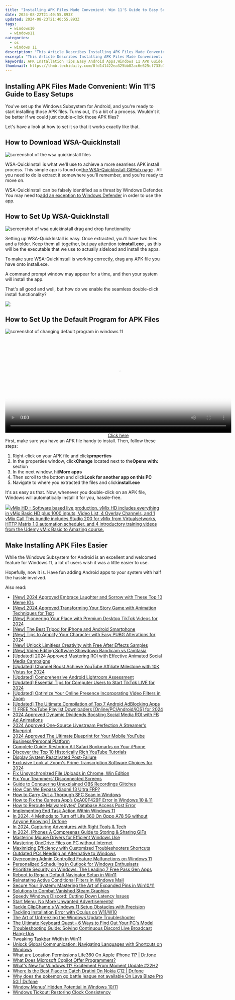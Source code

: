 ```yaml
---
title: "Installing APK Files Made Convenient: Win 11'S Guide to Easy Setups"
date: 2024-08-22T21:40:55.893Z
updated: 2024-08-23T21:40:55.893Z
tags:
  - windows10
  - windows11
categories:
  - os
  - windows 11
description: "This Article Describes Installing APK Files Made Convenient: Win 11'S Guide to Easy Setups"
excerpt: "This Article Describes Installing APK Files Made Convenient: Win 11'S Guide to Easy Setups"
keywords: APK Installation Tips,Easy Android Apps,Windows 11 APK Guide,Simple APK Setup,Win11 APK File Usage,Convenient APK Loading,APK Setup for Win11
thumbnail: https://thmb.techidaily.com/0fd141422ea325bb82ac6e625cf733b7dc3435639384becd3e638ba3dbacea9d.jpg
---
```


## Installing APK Files Made Convenient: Win 11'S Guide to Easy Setups

 You've set up the Windows Subsystem for Android, and you're ready to start installing those APK files. Turns out, it's a bit of a process. Wouldn't it be better if we could just double-click those APK files?

 Let's have a look at how to set it so that it works exactly like that.

## How to Download WSA-QuickInstall

![screenshot of the wsa quickinstall files](https://static1.makeuseofimages.com/wordpress/wp-content/uploads/2023/01/screenshot_of_wsa_quickinstall_files.jpg)

 WSA-QuickInstall is what we'll use to achieve a more seamless APK install process. This simple app is found on[the WSA-QuickInstall GitHub page](https://github.com/officialnochill/WSA-QUICKINSTALL) . All you need to do is extract it somewhere you'll remember, and you're ready to move on.

 WSA-QuickInstall can be falsely identified as a threat by Windows Defender. You may need to[add an exception to Windows Defender](https://www.makeuseof.com/windows-11-security-exclusions/) in order to use the app.

## How to Set Up WSA-QuickInstall

![screenshot of wsa quickinstall drag and drop functionality](https://static1.makeuseofimages.com/wordpress/wp-content/uploads/2023/01/screenshot_of_wsa_quickinstall_drag_and_drop.jpg)

 Setting up WSA-QuickInstall is easy. Once extracted, you'll have two files and a folder. Keep them all together, but pay attention to**install.exe** , as this will be the executable that we use to actually sideload and install the apps.

 To make sure WSA-QuickInstall is working correctly, drag any APK file you have onto install.exe.

 A command prompt window may appear for a time, and then your system will install the app.

 That's all good and well, but how do we enable the seamless double-click install functionality?

<!-- affiliate ads begin -->
<a href="https://secure.2checkout.com/order/checkout.php?PRODS=45152835&QTY=1&AFFILIATE=108875&CART=1"><img src="https://download.terabyteunlimited.com/banners/ad_800x450_d.jpg" border="0"></a>
<!-- affiliate ads end -->
## How to Set Up the Default Program for APK Files

![screenshot of changing default program in windows 11](https://static1.makeuseofimages.com/wordpress/wp-content/uploads/2023/01/screenshot_of_wsa_quickinstall_change_default_program.jpg)

<!-- affiliate ads begin -->
<span id="1993650">
					<video width="720" height="300" style="cursor:pointer"
           poster="//a.impactradius-go.com/display-clicktoplayimage/1993650.jpeg"
           onclick="if(!this.playClicked){this.play();this.setAttribute('controls',true);this.playClicked=true;}">
	   <source src="//a.impactradius-go.com/display-ad/22993-1993650">
	   <img src="//a.impactradius-go.com/display-clicktoplayimage/1993650.jpeg" style="border: none; height: 100%; width: 100%; object-fit: contain">
	</video>
	<div style="width:720px;text-align:center"><a href="javascript:window.open(decodeURIComponent('https%3A%2F%2Fhomestyler.sjv.io%2Fc%2F5597632%2F1993650%2F22993'), '_blank');void(0);">Click here</a></div>
</span>
<img height="0" width="0" src="https://imp.pxf.io/i/5597632/1993650/22993" style="position:absolute;visibility:hidden;" border="0" />
<!-- affiliate ads end -->
 First, make sure you have an APK file handy to install. Then, follow these steps:

1. Right-click on your APK file and click**properties**
2. In the properties window, click**Change** located next to the**Opens with:** section
3. In the next window, hit**More apps**
4. Then scroll to the bottom and click**Look for another app on this PC**
5. Navigate to where you extracted the files and click**install.exe**

 It's as easy as that. Now, whenever you double-click on an APK file, Windows will automatically install it for you, hassle-free.

<!-- affiliate ads begin -->
<a href="https://secure.2checkout.com/order/checkout.php?PRODS=4718730&QTY=1&AFFILIATE=108875&CART=1"> <img src="https://secure.avangate.com/images/merchant/ce9a6fb2becc2d235e62b125e9260102/products/copy_vMixCallScreenshot1-large.jpg" border="0">vMix HD - Software based live production. vMix HD includes everything in vMix Basic HD plus 1000 inputs, Video List, 4 Overlay Channels, and 1 vMix Call 
This bundle includes Studio 200 for vMix from Virtualsetworks, HTTP Matrix 1.0 automation scheduler, and 4 introductory training videos from the Udemy vMix Basic to Amazing course. </a>
<!-- affiliate ads end -->
## Make Installing APK Files Easier

 While the Windows Subsystem for Android is an excellent and welcomed feature for Windows 11, a lot of users wish it was a little easier to use.

 Hopefully, now it is. Have fun adding Android apps to your system with half the hassle involved.

<ins class="adsbygoogle"
     style="display:block"
     data-ad-format="autorelaxed"
     data-ad-client="ca-pub-7571918770474297"
     data-ad-slot="1223367746"></ins>



<ins class="adsbygoogle"
     style="display:block"
     data-ad-client="ca-pub-7571918770474297"
     data-ad-slot="8358498916"
     data-ad-format="auto"
     data-full-width-responsive="true"></ins>

<span class="atpl-alsoreadstyle">Also read:</span>
<div><ul>
<li><a href="https://instagram-clips.techidaily.com/new-2024-approved-embrace-laughter-and-sorrow-with-these-top-10-meme-igs/"><u>[New] 2024 Approved  Embrace Laughter and Sorrow with These Top 10 Meme IGs</u></a></li>
<li><a href="https://fox-direct.techidaily.com/new-2024-approved-transforming-your-story-game-with-animation-techniques-for-text/"><u>[New] 2024 Approved  Transforming Your Story Game with Animation Techniques for Text</u></a></li>
<li><a href="https://tiktok-videos.techidaily.com/new-pioneering-your-place-with-premium-desktop-tiktok-videos-for-2024/"><u>[New] Pioneering Your Place with Premium Desktop TikTok Videos for 2024</u></a></li>
<li><a href="https://some-approaches.techidaily.com/new-the-best-tripod-for-iphone-and-android-smartphone/"><u>[New] The Best Tripod for iPhone and Android Smartphone</u></a></li>
<li><a href="https://fox-direct.techidaily.com/new-tips-to-amplify-your-character-with-easy-pubg-alterations-for-2024/"><u>[New] Tips to Amplify Your Character with Easy PUBG Alterations for 2024</u></a></li>
<li><a href="https://fox-direct.techidaily.com/new-unlock-limitless-creativity-with-free-after-effects-samples/"><u>[New] Unlock Limitless Creativity with Free After Effects Samples</u></a></li>
<li><a href="https://on-screen-recording.techidaily.com/new-video-editing-software-showdown-bandicam-vs-camtasia/"><u>[New] Video Editing Software Showdown  Bandicam vs Camtasia</u></a></li>
<li><a href="https://facebook-clips.techidaily.com/updated-2024-approved-mastering-roi-with-effective-animated-social-media-campaigns/"><u>[Updated] 2024 Approved  Mastering ROI with Effective Animated Social Media Campaigns</u></a></li>
<li><a href="https://facebook-video-footage.techidaily.com/updated-channel-boost-achieve-youtube-affiliate-milestone-with-10k-vistas-for-2024/"><u>[Updated] Channel Boost  Achieve YouTube Affiliate Milestone with 10K Vistas for 2024</u></a></li>
<li><a href="https://extra-hints.techidaily.com/updated-comprehensive-android-lightroom-assessment/"><u>[Updated] Comprehensive Android Lightroom Assessment</u></a></li>
<li><a href="https://tiktok-videos.techidaily.com/updated-essential-tips-for-computer-users-to-start-tiktok-live-for-2024/"><u>[Updated] Essential Tips for Computer Users to Start TikTok LIVE for 2024</u></a></li>
<li><a href="https://extra-skills.techidaily.com/updated-optimize-your-online-presence-incorporating-video-filters-in-zoom/"><u>[Updated] Optimize Your Online Presence  Incorporating Video Filters in Zoom</u></a></li>
<li><a href="https://youtube-tips.techidaily.com/ed-the-ultimate-compilation-of-top-7-android-adblocking-apps/"><u>[Updated] The Ultimate Compilation of Top 7 Android AdBlocking Apps</u></a></li>
<li><a href="https://youtube-sure.techidaily.com/ee-youtube-playlist-downloaders-onlinepcandroidios-for-2024/"><u>11 FREE YouTube Playlist Downloaders [Online/PC/Android/iOS] for 2024</u></a></li>
<li><a href="https://facebook-video-recording.techidaily.com/2024-approved-dynamic-dividends-boosting-social-media-roi-with-fb-ad-animations/"><u>2024 Approved  Dynamic Dividends  Boosting Social Media ROI with FB Ad Animations</u></a></li>
<li><a href="https://extra-approaches.techidaily.com/2024-approved-one-source-livestream-perfection-a-streamers-blueprint/"><u>2024 Approved  One-Source Livestream Perfection  A Streamer's Blueprint</u></a></li>
<li><a href="https://youtube-lab.techidaily.com/approved-the-ultimate-blueprint-for-your-mobile-youtube-businesspersonal-platform/"><u>2024 Approved  The Ultimate Blueprint for Your Mobile YouTube Business/Personal Platform</u></a></li>
<li><a href="https://os-tips.techidaily.com/complete-guide-restoring-all-safari-bookmarks-on-your-iphone/"><u>Complete Guide: Restoring All Safari Bookmarks on Your iPhone</u></a></li>
<li><a href="https://youtube-sure.techidaily.com/ver-the-top-10-historically-rich-youtube-tutorials/"><u>Discover the Top 10 Historically Rich YouTube Tutorials</u></a></li>
<li><a href="https://network-issues.techidaily.com/display-system-reactivated-post-failure/"><u>Display System Reactivated Post-Failure</u></a></li>
<li><a href="https://screen-video-capture.techidaily.com/exclusive-look-at-zooms-prime-transcription-software-choices-for-2024/"><u>Exclusive Look at Zoom's Prime Transcription Software Choices for 2024</u></a></li>
<li><a href="https://windows11.techidaily.com/fix-unsynchronized-file-uploads-in-chrome-win-edition/"><u>Fix Unsynchronized File Uploads in Chrome, Win Edition</u></a></li>
<li><a href="https://windows11.techidaily.com/fix-your-teammers-disconnected-screens/"><u>Fix Your Teammers’ Disconnected Screens</u></a></li>
<li><a href="https://windows11.techidaily.com/guide-to-conquering-unexplained-obs-recordings-glitches/"><u>Guide to Conquering Unexplained OBS Recordings Glitches</u></a></li>
<li><a href="https://bypass-frp.techidaily.com/how-can-we-bypass-xiaomi-13-ultra-frp-by-drfone-android/"><u>How Can We Bypass Xiaomi 13 Ultra FRP?</u></a></li>
<li><a href="https://windows11.techidaily.com/how-to-carry-out-a-thorough-sfc-scan-in-windows/"><u>How to Carry Out a Thorough SFC Scan in Windows</u></a></li>
<li><a href="https://windows11.techidaily.com/how-to-fix-the-camera-apps-0xa00f429f-error-in-windows-10-and-11/"><u>How to Fix the Camera App’s 0xA00F429F Error in Windows 10 & 11</u></a></li>
<li><a href="https://windows11.techidaily.com/how-to-reroute-malwarebytes-database-access-post-error/"><u>How to Reroute Malwarebytes' Database Access Post Error</u></a></li>
<li><a href="https://windows11.techidaily.com/implementing-end-task-action-within-windows-11/"><u>Implementing End Task Action Within Windows 11</u></a></li>
<li><a href="https://fake-location.techidaily.com/in-2024-4-methods-to-turn-off-life-360-on-oppo-a78-5g-without-anyone-knowing-drfone-by-drfone-virtual-android/"><u>In 2024, 4 Methods to Turn off Life 360 On Oppo A78 5G without Anyone Knowing | Dr.fone</u></a></li>
<li><a href="https://extra-lessons.techidaily.com/in-2024-capturing-adventures-with-right-tools-and-tech/"><u>In 2024, Capturing Adventures with Right Tools & Tech</u></a></li>
<li><a href="https://extra-approaches.techidaily.com/in-2024-iphones-a-compreenas-guide-to-storing-and-sharing-gifs/"><u>In 2024, IPhones  A Compreenas Guide to Storing & Sharing GIFs</u></a></li>
<li><a href="https://windows11.techidaily.com/mastering-mouse-drivers-for-efficient-windows-use/"><u>Mastering Mouse Drivers for Efficient Windows Use</u></a></li>
<li><a href="https://windows11.techidaily.com/mastering-onedrive-files-on-pc-without-internet/"><u>Mastering OneDrive Files on PC without Internet</u></a></li>
<li><a href="https://windows11.techidaily.com/maximizing-efficiency-with-customized-troubleshooters-shortcuts/"><u>Maximizing Efficiency with Customized Troubleshooters Shortcuts</u></a></li>
<li><a href="https://windows11.techidaily.com/outdated-pcs-needing-an-alternative-to-windows/"><u>Outdated PCs Needing an Alternative to Windows</u></a></li>
<li><a href="https://windows11.techidaily.com/overcoming-admin-controlled-feature-malfunctions-on-windows-11/"><u>Overcoming Admin Controlled Feature Malfunctions on Windows 11</u></a></li>
<li><a href="https://windows11.techidaily.com/personalized-scheduling-in-outlook-for-windows-enthusiasts/"><u>Personalized Scheduling in Outlook for Windows Enthusiasts</u></a></li>
<li><a href="https://windows11.techidaily.com/prioritize-security-on-windows-the-leading-7-free-pass-gen-apps/"><u>Prioritize Security on Windows: The Leading 7 Free Pass Gen Apps</u></a></li>
<li><a href="https://windows11.techidaily.com/reboot-to-regain-default-navigator-setup-in-win11/"><u>Reboot to Regain Default Navigator Setup in Win11</u></a></li>
<li><a href="https://windows11.techidaily.com/reinstating-active-conditional-filters-in-windows-mail/"><u>Reinstating Active Conditional Filters in Windows Mail</u></a></li>
<li><a href="https://windows11.techidaily.com/secure-your-system-mastering-the-art-of-expanded-pins-in-win1011/"><u>Secure Your System: Mastering the Art of Expanded Pins in Win10/11</u></a></li>
<li><a href="https://windows11.techidaily.com/solutions-to-combat-vanished-steam-graphics/"><u>Solutions to Combat Vanished Steam Graphics</u></a></li>
<li><a href="https://windows11.techidaily.com/speedy-windows-discord-cutting-down-latency-issues/"><u>Speedy Windows Discord: Cutting Down Latency Issues</u></a></li>
<li><a href="https://windows11.techidaily.com/start-menu-no-more-unwanted-advertisements/"><u>Start Menu, No More Unwanted Advertisements!</u></a></li>
<li><a href="https://windows11.techidaily.com/tackle-clipchamps-windows-11-setup-obstacles-with-precision/"><u>Tackle ClipChamp's Windows 11 Setup Obstacles with Precision</u></a></li>
<li><a href="https://windows11.techidaily.com/tackling-installation-error-with-oculus-on-w11w10/"><u>Tackling Installation Error with Oculus on W11/W10</u></a></li>
<li><a href="https://windows11.techidaily.com/the-art-of-unfreezing-the-windows-update-troubleshooter/"><u>The Art of Unfreezing the Windows Update Troubleshooter</u></a></li>
<li><a href="https://windows11.techidaily.com/the-ultimate-keyboard-quest-6-ways-to-find-out-your-pcs-model/"><u>The Ultimate Keyboard Quest - 6 Ways to Find Out Your PC's Model</u></a></li>
<li><a href="https://win-solutions.techidaily.com/troubleshooting-guide-solving-continuous-discord-live-broadcast-hang-ups/"><u>Troubleshooting Guide: Solving Continuous Discord Live Broadcast Hang-Ups</u></a></li>
<li><a href="https://windows11.techidaily.com/tweaking-taskbar-width-in-win11/"><u>Tweaking Taskbar Width in Win11</u></a></li>
<li><a href="https://windows11.techidaily.com/unlock-global-communication-navigating-languages-with-shortcuts-on-windows/"><u>Unlock Global Communication: Navigating Languages with Shortcuts on Windows</u></a></li>
<li><a href="https://fake-location.techidaily.com/what-are-location-permissions-life360-on-apple-iphone-11-drfone-by-drfone-virtual-ios/"><u>What are Location Permissions Life360 On Apple iPhone 11? | Dr.fone</u></a></li>
<li><a href="https://windows11.techidaily.com/what-does-microsoft-copilot-offer-programmers/"><u>What Does Microsoft Copilot Offer Programmers?</u></a></li>
<li><a href="https://windows11.techidaily.com/whats-new-for-windows-11-excitement-from-moment-update-22h2/"><u>What's New for Windows 11? Excitement From Moment Update #22H2</u></a></li>
<li><a href="https://android-pokemon-go.techidaily.com/where-is-the-best-place-to-catch-dratini-on-nokia-c12-drfone-by-drfone-virtual-android/"><u>Where Is the Best Place to Catch Dratini On Nokia C12 | Dr.fone</u></a></li>
<li><a href="https://android-pokemon-go.techidaily.com/why-does-the-pokemon-go-battle-league-not-available-on-lava-blaze-pro-5g-drfone-by-drfone-virtual-android/"><u>Why does the pokemon go battle league not available On Lava Blaze Pro 5G | Dr.fone</u></a></li>
<li><a href="https://windows11.techidaily.com/window-menus-hidden-potential-in-windows-1011/"><u>Window Menus' Hidden Potential in Windows 10/11</u></a></li>
<li><a href="https://windows11.techidaily.com/windows-tickout-restoring-clock-consistency/"><u>Windows Tickout: Restoring Clock Consistency</u></a></li>
</ul></div>
